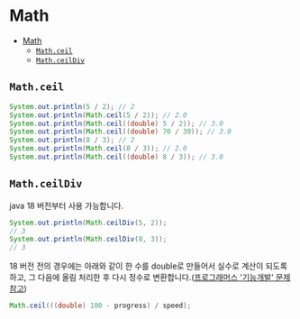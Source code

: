 # Math

- [Math](#math)
    - [`Math.ceil`](#mathceil)
    - [`Math.ceilDiv`](#mathceildiv)

## `Math.ceil`

```java
System.out.println(5 / 2); // 2
System.out.println(Math.ceil(5 / 2)); // 2.0
System.out.println(Math.ceil((double) 5 / 2)); // 3.0
System.out.println(Math.ceil((double) 70 / 30)); // 3.0
System.out.println(8 / 3); // 2
System.out.println(Math.ceil(8 / 3)); // 2.0
System.out.println(Math.ceil((double) 8 / 3)); // 3.0
```

## `Math.ceilDiv`

java 18 버전부터 사용 가능합니다.

```java
System.out.println(Math.ceilDiv(5, 2));
// 3
System.out.println(Math.ceilDiv(8, 3));
// 3
```

18 버전 전의 경우에는 아래와 같이 한 수를 double로 만들어서 실수로 계산이 되도록 하고,
그 다음에 올림 처리한 후 다시 정수로 변환합니다.([프로그래머스 '기능개발' 문제 참고](../../../algorithms/programmers/src/main/java/p42586/Main.java))

```java
Math.ceil(((double) 100 - progress) / speed);
```
